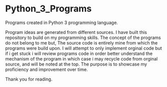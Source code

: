 # Python_3_Programs
Programs created in Python 3 programming language. 

Program ideas are generated from different sources. I have built this repository to build on my programming skills. 
The concept of the programs do not belong to me but, The source code is entirely mine from which the programs were build upon.
I will attempt to only implement orginal code but if i get stuck i will review programs code in order better understand the mechanism 
of the program in which case i may recycle code from orginal source, and will be noted at the top. 
The purpose is to showcase my proficiency and improvement over time. 

  Thank you for reading. 
